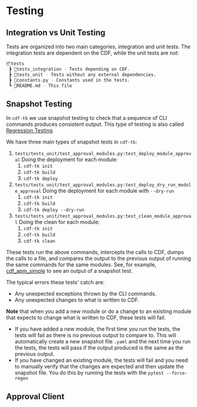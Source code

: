 # Testing

## Integration vs Unit Testing

Tests are organized into two main categories, integration and unit tests.
The integration tests are dependent on the CDF, while the unit tests are not:

```bash
📦tests
 ┣ 📂tests_integration - Tests depending on CDF.
 ┣ 📂tests_unit - Tests without any external dependencies.
 ┣ 📜constants.py - Constants used in the tests.
 ┗ 📜README.md - This file
```

## Snapshot Testing

In `cdf-tk` we use snapshot testing to check that a sequence of CLI commands produces consistent output. This type
of testing is also called [Regression Testing](https://en.wikipedia.org/wiki/Regression_testing).

We have three main types of snapshot tests in `cdf-tk`:

1. `tests/tests_unit/test_approval_modules.py:test_deploy_module_approval` Doing the deployment for each module:
   1. `cdf-tk init`
   2. `cdf-tk build`
   3. `cdf-tk deploy`
2. `tests/tests_unit/test_approval_modules.py:test_deploy_dry_run_module_approval` Doing the deployment for each
   module with `--dry-run`
   1. `cdf-tk init`
   2. `cdf-tk build`
   3. `cdf-tk deploy --dry-run`
3. `tests/tests_unit/test_approval_modules.py:test_clean_module_approval` Doing the clean for each module:
   1. `cdf-tk init`
   2. `cdf-tk build`
   3. `cdf-tk clean`

These tests run the above commands, intercepts the calls to CDF, dumps the calls to a file, and compares the
output to the previous output of running the same commands for the same modules. See,
for example, [cdf_apm_simple](tests_unit/test_approval_modules_snapshots/cdf_apm_simple.yaml) to see an
output of a snapshot test.

The typical errors these tests' catch are:

* Any unexpected exceptions thrown by the CLI commands.
* Any unexpected changes to what is written to CDF.

**Note** that when you add a new module or do a change to an existing module that expects to change what is
written to CDF, these tests will fail.

* If you have added a new module, the first time you run the tests, the tests will fail as there is no previous
  output to compare to. This will automatically create a new snapshot file `.yaml` and the next time you run
  the tests, the tests will pass if the output produced is the same as the previous output.
* If you have changed an existing module, the tests will fail and you need to manually verify that the changes
  are expected and then update the snapshot file. You do this by running the tests with the `pytest --force-regen`

## Approval Client
